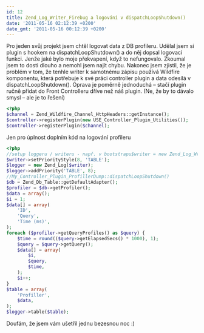 ```yaml
---
id: 12
title: Zend_Log_Writer_Firebug a logování v dispatchLoopShutdown()
date: '2011-05-16 02:12:39 +0200'
date_gmt: '2011-05-16 00:12:39 +0200'
---
```

Pro jeden svůj projekt jsem chtěl logovat data z DB profileru. Udělal jsem si plugin s hookem na dispatchLoopShut­down() a do něj dopsal logovací funkci. Jenže jaké bylo moje překvapení, když to nefungovalo. Zkoumal jsem to dosti dlouho a nemohl jsem najít chybu.
Nakonec jsem zjistil, že je problém v tom, že tenhle writer k samotnému zápisu používá Wildfire komponentu, která potřebuje k své práci controller plugin a data odesílá v dispatchLoop­Shutdown(). Oprava je poměrně jednoduchá – stačí plugin ručně přidat do Front Controlleru dříve než náš plugin. (Ne, že by to dávalo smysl – ale je to řešení) 

```php
<?php
$channel = Zend_Wildfire_Channel_HttpHeaders::getInstance();
$controller->registerPlugin(new USE_Controller_Plugin_Utilities());
$controller->registerPlugin($channel);
```

Jen pro úplnost doplním kód na logování profileru

```php
<?php
//setup loggeru / writeru - např. v bootstrapu$writer = new Zend_Log_Writer_Firebug();
$writer->setPriorityStyle(8, 'TABLE');
$logger = new Zend_Log($writer);
$logger->addPriority('TABLE', 8);
//My_Controller_Plugin_ProfillerDump::dispatchLoopShutdown()
$db = Zend_Db_Table::getDefaultAdapter();
$profiler = $db->getProfiler();
$data = array();
$i = 1;
$data[] = array(
    'ID',
    'Query',
    'Time (ms)',
);
foreach ($profiler->getQueryProfiles() as $query) {
    $time = round(($query->getElapsedSecs() * 1000), 1);
    $query = $query->getQuery();
    $data[] = array(
        $i,
        $query,
        $time,
    );
    $i++;
}
$table = array(
    'Profiller',
    $data,
);
$logger->table($table);
```
Doufám, že jsem vám ušetřil jednu bezesnou noc :) 
